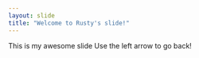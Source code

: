 ```yaml
---
layout: slide
title: "Welcome to Rusty's slide!"
---
```

This is my awesome slide
Use the left arrow to go back!